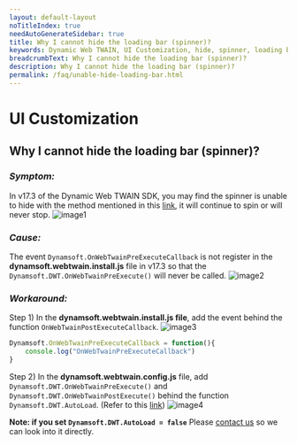 ```yaml
---
layout: default-layout
noTitleIndex: true
needAutoGenerateSidebar: true
title: Why I cannot hide the loading bar (spinner)?
keywords: Dynamic Web TWAIN, UI Customization, hide, spinner, loading bar
breadcrumbText: Why I cannot hide the loading bar (spinner)?
description: Why I cannot hide the loading bar (spinner)?
permalink: /faq/unable-hide-loading-bar.html
---
```


# UI Customization

## Why I cannot hide the loading bar (spinner)?

### ***Symptom:***
In v17.3 of the Dynamic Web TWAIN SDK, you may find the spinner is unable to hide with the method mentioned in this [link]({{site.indepth}}features/ui.html#loading-bar-and-backdrop), it will continue to spin or will never stop.
![image1]({{site.assets}}imgs/unable_hide_spinner_spinner.png)

### ***Cause:***
The event `Dynamsoft.OnWebTwainPreExecuteCallback` is not register in the **dynamsoft.webtwain.install.js** file in v17.3 so that the `Dynamsoft.DWT.OnWebTwainPreExecute()` will never be called.
![image2]({{site.assets}}imgs/unable_hide_spinner_install_code.png)

### ***Workaround:***
Step 1) In the **dynamsoft.webtwain.install.js file**, add the event behind the function `OnWebTwainPostExecuteCallback`.
![image3]({{site.assets}}imgs/unable_hide_spinner_install_code2.png)

````javascript
Dynamsoft.OnWebTwainPreExecuteCallback = function(){
    console.log("OnWebTwainPreExecuteCallback")
}
````

Step 2) In the **dynamsoft.webtwain.config.js** file, add `Dynamsoft.DWT.OnWebTwainPreExecute()` and `Dynamsoft.DWT.OnWebTwainPostExecute()` behind the function `Dynamsoft.DWT.AutoLoad`. (Refer to this [link]({{site.indepth}}features/ui.html#loading-bar-and-backdrop))
![image4]({{site.assets}}imgs/unable_hide_spinner_config_code.png)


**Note: if you set `Dynamsoft.DWT.AutoLoad = false`**
Please <a href="https://www.dynamsoft.com/company/contact/" target="_blank">contact us</a> so we can look into it directly.
